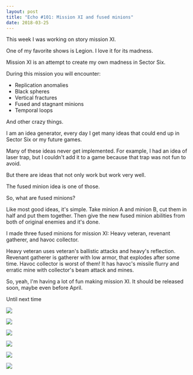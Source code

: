 ```yaml
---
layout: post
title: "Echo #101: Mission XI and fused minions"
date: 2018-03-25
---
```


This week I was working on story mission XI.

One of my favorite shows is Legion. I love it for its madness.

Mission XI is an attempt to create my own madness in Sector Six.

During this mission you will encounter:

* Replication anomalies
* Black spheres
* Vertical fractures
* Fused and stagnant minions
* Temporal loops

And other crazy things.

I am an idea generator, every day I get many ideas that could end up in Sector Six or my future games.

Many of these ideas never get implemented.
For example, I had an idea of laser trap, but I couldn't add it to a game because that trap was not fun to avoid.

But there are ideas that not only work but work very well.

The fused minion idea is one of those.

So, what are fused minions?

Like most good ideas, it's simple.
Take minion A and minion B, cut them in half and put them together.
Then give the new fused minion abilities from both of original enemies and it's done.

I made three fused minions for mission XI: Heavy veteran, revenant gatherer, and havoc collector.

Heavy veteran uses veteran's ballistic attacks and heavy's reflection.
Revenant gatherer is gatherer with low armor, that explodes after some time.
Havoc collector is worst of them!
It has havoc's missile flurry and erratic mine with collector's beam attack and mines.

So, yeah, I'm having a lot of fun making mission XI.
It should be released soon, maybe even before April.

Until next time

![](https://github.com/Zuurix/Zuurix.github.io/blob/master/images/echo%20101/Black%20and%20white%202018-03-19.png?raw=true)

![](https://github.com/Zuurix/Zuurix.github.io/blob/master/images/echo%20101/Havoc%20collector%202018-03-24.png?raw=true)

![](https://github.com/Zuurix/Zuurix.github.io/blob/master/images/echo%20101/Heavy%20veteran%202018-03-24.png?raw=true)

![](https://github.com/Zuurix/Zuurix.github.io/blob/master/images/echo%20101/Making%20fusing%20enemies%202018-03-24.png?raw=true)

![](https://github.com/Zuurix/Zuurix.github.io/blob/master/images/echo%20101/Revenant%20gatherer%202018-03-24.png?raw=true)

![](https://github.com/Zuurix/Zuurix.github.io/blob/master/images/echo%20101/Vertical%20fractures%202018-03-19.png?raw=true)

